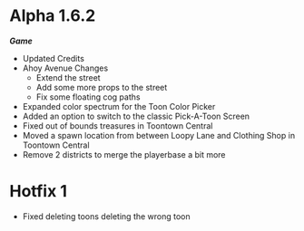 Alpha 1.6.2
=======
***Game***
- Updated Credits
- Ahoy Avenue Changes
  - Extend the street
  - Add some more props to the street
  - Fix some floating cog paths
- Expanded color spectrum for the Toon Color Picker
- Added an option to switch to the classic Pick-A-Toon Screen
- Fixed out of bounds treasures in Toontown Central
- Moved a spawn location from between Loopy Lane and Clothing Shop in Toontown Central
- Remove 2 districts to merge the playerbase a bit more

Hotfix 1
=======
- Fixed deleting toons deleting the wrong toon
